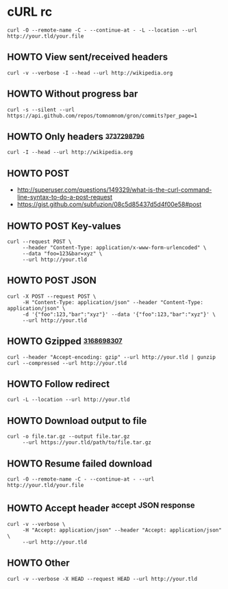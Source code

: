 # cURL rc

    curl -O --remote-name -C - --continue-at - -L --location --url http://your.tld/your.file

## HOWTO View sent/received headers

    curl -v --verbose -I --head --url http://wikipedia.org

## HOWTO Without progress bar

    curl -s --silent --url https://api.github.com/repos/tomnomnom/gron/commits?per_page=1

## HOWTO Only headers <sup><sub>[3737298796][]</sub></sup>

    curl -I --head --url http://wikipedia.org

[3737298796]: http://stackoverflow.com/questions/3252851/how-to-display-request-headers-with-command-line-curl

## HOWTO POST

* <http://superuser.com/questions/149329/what-is-the-curl-command-line-syntax-to-do-a-post-request>
* <https://gist.github.com/subfuzion/08c5d85437d5d4f00e58#post>

## HOWTO POST Key-values

    curl --request POST \
         --header "Content-Type: application/x-www-form-urlencoded" \
         --data "foo=123&bar=xyz" \
         --url http://your.tld

## HOWTO POST JSON

    curl -X POST --request POST \
         -H "Content-Type: application/json" --header "Content-Type: application/json" \
         -d '{"foo":123,"bar":"xyz"}' --data '{"foo":123,"bar":"xyz"}' \
         --url http://your.tld

## HOWTO Gzipped <sup><sub>[3168698307][]</sub></sup>

    curl --header "Accept-encoding: gzip" --url http://your.tld | gunzip
    curl --compressed --url http://your.tld

[3168698307]: http://stackoverflow.com/questions/8364640/how-to-properly-handle-a-gzipped-page-when-using-curl#8365089

## HOWTO Follow redirect

    curl -L --location --url http://your.tld

## HOWTO Download output to file

    curl -o file.tar.gz --output file.tar.gz
         --url https://your.tld/path/to/file.tar.gz

## HOWTO  Resume failed download

    curl -O --remote-name -C - --continue-at - --url http://your.tld/your.file

## HOWTO Accept header <sup>accept JSON response</sup>

    curl -v --verbose \
         -H "Accept: application/json" --header "Accept: application/json" \
         --url http://your.tld

## HOWTO Other

    curl -v --verbose -X HEAD --request HEAD --url http://your.tld
